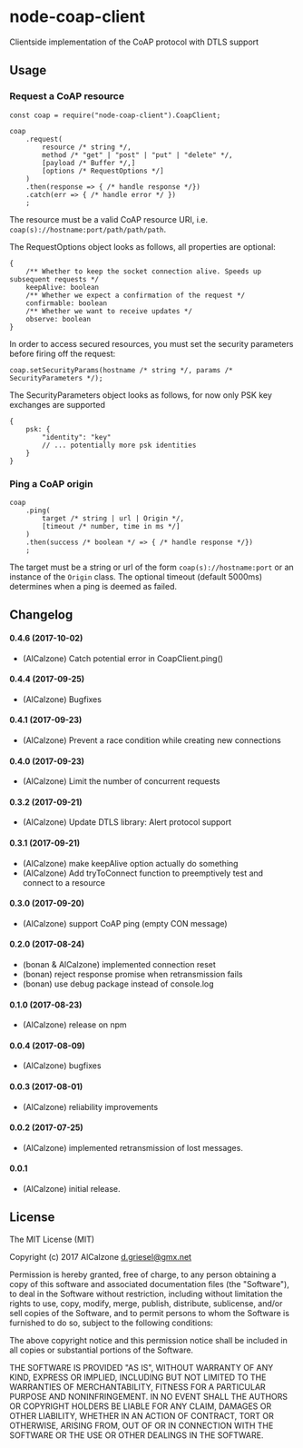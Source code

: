 # node-coap-client
Clientside implementation of the CoAP protocol with DTLS support

## Usage

### Request a CoAP resource
```
const coap = require("node-coap-client").CoapClient;

coap
	.request(
		resource /* string */,
		method /* "get" | "post" | "put" | "delete" */,
		[payload /* Buffer */,]
		[options /* RequestOptions */]
	)
	.then(response => { /* handle response */})
	.catch(err => { /* handle error */ })
	;
```
The resource must be a valid CoAP resource URI, i.e. `coap(s)://hostname:port/path/path/path`.

The RequestOptions object looks as follows, all properties are optional:
```
{
	/** Whether to keep the socket connection alive. Speeds up subsequent requests */
	keepAlive: boolean
	/** Whether we expect a confirmation of the request */
	confirmable: boolean
	/** Whether we want to receive updates */
	observe: boolean
}
```

In order to access secured resources, you must set the security parameters before firing off the request:
```
coap.setSecurityParams(hostname /* string */, params /* SecurityParameters */);
```

The SecurityParameters object looks as follows, for now only PSK key exchanges are supported
```
{
	psk: { 
		"identity": "key"
		// ... potentially more psk identities
	}
}
```

### Ping a CoAP origin
```
coap
	.ping(
		target /* string | url | Origin */,
		[timeout /* number, time in ms */]
	)
	.then(success /* boolean */ => { /* handle response */})
	;
```
The target must be a string or url of the form `coap(s)://hostname:port` or an instance of the `Origin` class. The optional timeout (default 5000ms) determines when a ping is deemed as failed.

## Changelog

#### 0.4.6 (2017-10-02)
* (AlCalzone) Catch potential error in CoapClient.ping()

#### 0.4.4 (2017-09-25)
* (AlCalzone) Bugfixes

#### 0.4.1 (2017-09-23)
* (AlCalzone) Prevent a race condition while creating new connections

#### 0.4.0 (2017-09-23)
* (AlCalzone) Limit the number of concurrent requests

#### 0.3.2 (2017-09-21)
* (AlCalzone) Update DTLS library: Alert protocol support

#### 0.3.1 (2017-09-21)
* (AlCalzone) make keepAlive option actually do something
* (AlCalzone) Add tryToConnect function to preemptively test and connect to a resource

#### 0.3.0 (2017-09-20)
* (AlCalzone) support CoAP ping (empty CON message)

#### 0.2.0 (2017-08-24)
* (bonan & AlCalzone) implemented connection reset
* (bonan) reject response promise when retransmission fails
* (bonan) use debug package instead of console.log

#### 0.1.0 (2017-08-23)
* (AlCalzone) release on npm

#### 0.0.4 (2017-08-09)
* (AlCalzone) bugfixes

#### 0.0.3 (2017-08-01)
* (AlCalzone) reliability improvements

#### 0.0.2 (2017-07-25)
* (AlCalzone) implemented retransmission of lost messages.

#### 0.0.1
* (AlCalzone) initial release. 


## License
The MIT License (MIT)

Copyright (c) 2017 AlCalzone <d.griesel@gmx.net>

Permission is hereby granted, free of charge, to any person obtaining a copy
of this software and associated documentation files (the "Software"), to deal
in the Software without restriction, including without limitation the rights
to use, copy, modify, merge, publish, distribute, sublicense, and/or sell
copies of the Software, and to permit persons to whom the Software is
furnished to do so, subject to the following conditions:

The above copyright notice and this permission notice shall be included in
all copies or substantial portions of the Software.

THE SOFTWARE IS PROVIDED "AS IS", WITHOUT WARRANTY OF ANY KIND, EXPRESS OR
IMPLIED, INCLUDING BUT NOT LIMITED TO THE WARRANTIES OF MERCHANTABILITY,
FITNESS FOR A PARTICULAR PURPOSE AND NONINFRINGEMENT. IN NO EVENT SHALL THE
AUTHORS OR COPYRIGHT HOLDERS BE LIABLE FOR ANY CLAIM, DAMAGES OR OTHER
LIABILITY, WHETHER IN AN ACTION OF CONTRACT, TORT OR OTHERWISE, ARISING FROM,
OUT OF OR IN CONNECTION WITH THE SOFTWARE OR THE USE OR OTHER DEALINGS IN
THE SOFTWARE.
